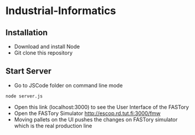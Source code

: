 # Industrial-Informatics

## Installation

* Download and install Node
* Git clone this repository

## Start Server

* Go to JSCode folder on command line mode
```
node server.js
```
* Open this link (localhost:3000) to see the User Interface of the FASTory 
* Open the FASTory Simulator http://escop.rd.tut.fi:3000/fmw 
* Moving pallets on the UI pushes the changes on FASTory simulator which is the real production line

